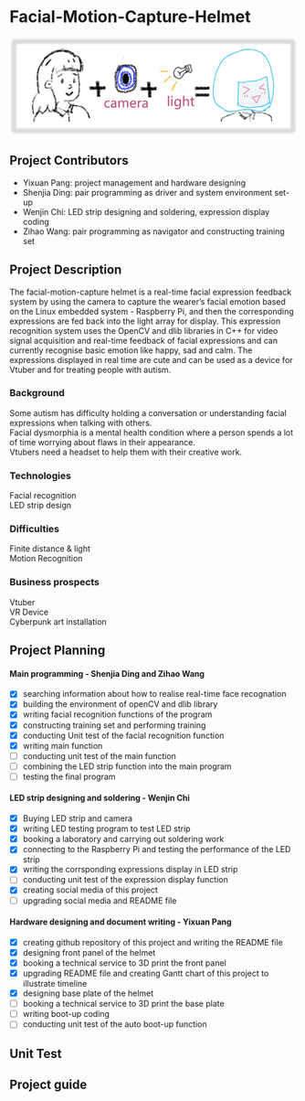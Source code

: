 # Facial-Motion-Capture-Helmet    
![sample](https://github.com/GGGGroot/Facial-Motion-Capture-Helmet/blob/main/image/sample.png?raw=true)
## Project Contributors
- Yixuan Pang: project management and hardware designing
- Shenjia Ding: pair programming as driver and system environment set-up
- Wenjin Chi: LED strip designing and soldering, expression display coding
- Zihao Wang: pair programming as navigator and constructing training set
## Project Description
  The facial-motion-capture helmet is a real-time facial expression feedback system by using the camera to capture the wearer’s facial emotion based on the Linux embedded system - Raspberry Pi, and then the corresponding expressions are fed back into the light array for display. This expression recognition system uses the OpenCV and dlib libraries in C++ for video signal acquisition and real-time feedback of facial expressions and can currently recognise basic emotion like happy, sad and calm. The expressions displayed in real time are cute and can be used as a device for Vtuber and for treating people with autism.
### Background   
  Some autism has difficulty holding a conversation or understanding facial expressions when talking with others.     
  Facial dysmorphia is a mental health condition where a person spends a lot of time worrying about flaws in their appearance.  
  Vtubers need a headset to help them with their creative work.
### Technologies   
  Facial recognition    
  LED strip design     
### Difficulties    
  Finite distance & light            
  Motion Recognition     
### Business prospects         
  Vtuber       
  VR Device          
  Cyberpunk art installation
## Project Planning
#### Main programming - Shenjia Ding and Zihao Wang
- [x] searching information about how to realise real-time face recognation
- [x] building the environment of openCV and dlib library
- [x] writing facial recognition functions of the program
- [x] constructing training set and performing training
- [x] conducting Unit test of the facial recognition function
- [x] writing main function
- [ ] conducting unit test of the main function
- [ ] combining the LED strip function into the main program
- [ ] testing the final program  
#### LED strip designing and soldering - Wenjin Chi  
- [x] Buying LED strip and camera
- [x] writing LED testing program to test LED strip
- [x] booking a laboratory and carrying out soldering work
- [x] connecting to the Raspberry Pi and testing the performance of the LED strip
- [x] writing the corrsponding expressions display in LED strip
- [ ] conducting unit test of the expression display function
- [x] creating social media of this project
- [ ] upgrading social media and README file
#### Hardware designing and document writing - Yixuan Pang
- [x] creating github repository of this project and writing the README file
- [x] designing front panel of the helmet
- [x] booking a technical service to 3D print the front panel
- [x] upgrading README file and creating Gantt chart of this project to illustrate timeline
- [x] designing base plate of the helmet
- [ ] booking a technical service to 3D print the base plate
- [ ] writing boot-up coding
- [ ] conducting unit test of the auto boot-up function
## Unit Test

## Project guide
